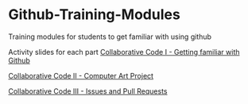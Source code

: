 # Github-Training-Modules
Training modules for students to get familiar with using github

Activity slides for each part
[Collaborative Code I - Getting familiar with Github](https://docs.google.com/presentation/d/1oze9E-4rKpT_IwtxQfqQmYVpVH6H-R7t_94PiKFx-rk/edit?usp=sharing)

[Collaborative Code II - Computer Art Project](https://docs.google.com/presentation/d/1SB_WraXieJR-c2by-Ff7CEuV8OSqIyRAsAqbC_-HYJk/edit?usp=sharing)

[Collaborative Code III - Issues and Pull Requests](https://docs.google.com/presentation/d/1Wk3XNMQ7xPWjZif5NTS2dvnPCWzcK46DRYlrosham60/edit?usp=sharing)
